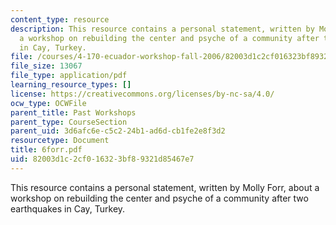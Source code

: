 ```yaml
---
content_type: resource
description: This resource contains a personal statement, written by Molly Forr, about
  a workshop on rebuilding the center and psyche of a community after two earthquakes
  in Cay, Turkey.
file: /courses/4-170-ecuador-workshop-fall-2006/82003d1c2cf016323bf89321d85467e7_6forr.pdf
file_size: 13067
file_type: application/pdf
learning_resource_types: []
license: https://creativecommons.org/licenses/by-nc-sa/4.0/
ocw_type: OCWFile
parent_title: Past Workshops
parent_type: CourseSection
parent_uid: 3d6afc6e-c5c2-24b1-ad6d-cb1fe2e8f3d2
resourcetype: Document
title: 6forr.pdf
uid: 82003d1c-2cf0-1632-3bf8-9321d85467e7
---
```

This resource contains a personal statement, written by Molly Forr, about a workshop on rebuilding the center and psyche of a community after two earthquakes in Cay, Turkey.